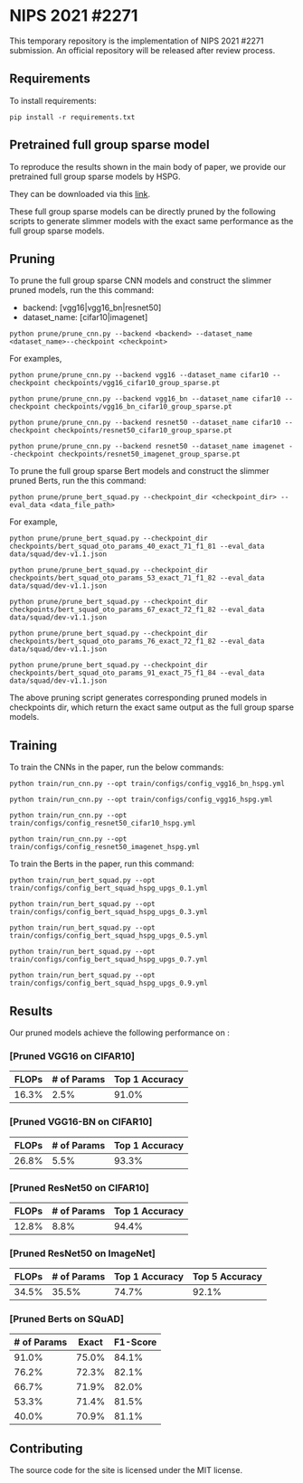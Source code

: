 # NIPS 2021 #2271

This temporary repository is the implementation of NIPS 2021 #2271 submission. An official repository will be released after review process.

## Requirements

To install requirements:

```setup
pip install -r requirements.txt
```


## Pretrained full group sparse model

To reproduce the results shown in the main body of paper, we provide our pretrained full group sparse models by HSPG. 

They can be downloaded via this [link](drive.google.com/drive/folders/1Zjj6-o6PM3F4VkFLpvg6-bBkpaQ4uiD9?usp=sharing).

These full group sparse models can be directly pruned by the following scripts to generate slimmer models with the exact same performance as the full group sparse models. 


## Pruning

To prune the full group sparse CNN models and construct the slimmer pruned models, run the this command:
+ backend: [vgg16|vgg16\_bn|resnet50]
+ dataset\_name: [cifar10|imagenet]
```prune
python prune/prune_cnn.py --backend <backend> --dataset_name <dataset_name>--checkpoint <checkpoint>
```
For examples,
```
python prune/prune_cnn.py --backend vgg16 --dataset_name cifar10 --checkpoint checkpoints/vgg16_cifar10_group_sparse.pt

python prune/prune_cnn.py --backend vgg16_bn --dataset_name cifar10 --checkpoint checkpoints/vgg16_bn_cifar10_group_sparse.pt

python prune/prune_cnn.py --backend resnet50 --dataset_name cifar10 --checkpoint checkpoints/resnet50_cifar10_group_sparse.pt

python prune/prune_cnn.py --backend resnet50 --dataset_name imagenet --checkpoint checkpoints/resnet50_imagenet_group_sparse.pt
```



To prune the full group sparse Bert models and construct the slimmer pruned Berts, run the this command:
```
python prune/prune_bert_squad.py --checkpoint_dir <checkpoint_dir> --eval_data <data_file_path>
```
For example,
```
python prune/prune_bert_squad.py --checkpoint_dir checkpoints/bert_squad_oto_params_40_exact_71_f1_81 --eval_data data/squad/dev-v1.1.json

python prune/prune_bert_squad.py --checkpoint_dir checkpoints/bert_squad_oto_params_53_exact_71_f1_82 --eval_data data/squad/dev-v1.1.json

python prune/prune_bert_squad.py --checkpoint_dir checkpoints/bert_squad_oto_params_67_exact_72_f1_82 --eval_data data/squad/dev-v1.1.json

python prune/prune_bert_squad.py --checkpoint_dir checkpoints/bert_squad_oto_params_76_exact_72_f1_82 --eval_data data/squad/dev-v1.1.json

python prune/prune_bert_squad.py --checkpoint_dir checkpoints/bert_squad_oto_params_91_exact_75_f1_84 --eval_data data/squad/dev-v1.1.json
```

The above pruning script generates corresponding pruned models in checkpoints dir, which return the exact same output as the full group sparse models.


## Training
To train the CNNs in the paper, run the below commands:
```train
python train/run_cnn.py --opt train/configs/config_vgg16_bn_hspg.yml

python train/run_cnn.py --opt train/configs/config_vgg16_hspg.yml

python train/run_cnn.py --opt train/configs/config_resnet50_cifar10_hspg.yml

python train/run_cnn.py --opt train/configs/config_resnet50_imagenet_hspg.yml
```

To train the Berts in the paper, run this command:
```train
python train/run_bert_squad.py --opt train/configs/config_bert_squad_hspg_upgs_0.1.yml

python train/run_bert_squad.py --opt train/configs/config_bert_squad_hspg_upgs_0.3.yml

python train/run_bert_squad.py --opt train/configs/config_bert_squad_hspg_upgs_0.5.yml

python train/run_bert_squad.py --opt train/configs/config_bert_squad_hspg_upgs_0.7.yml

python train/run_bert_squad.py --opt train/configs/config_bert_squad_hspg_upgs_0.9.yml
```

## Results

Our pruned models achieve the following performance on :

### [Pruned VGG16 on CIFAR10]

|   FLOPs  | # of Params |  Top 1 Accuracy  |
| -------- | ----------- | ---------------- |
|   16.3%  |     2.5%    |      91.0%       |

### [Pruned VGG16-BN on CIFAR10]

|   FLOPs  | # of Params |  Top 1 Accuracy  |
| -------- | ----------- | ---------------- |
|   26.8%  |     5.5%    |      93.3%       |

### [Pruned ResNet50 on CIFAR10]

|   FLOPs  | # of Params |  Top 1 Accuracy  |
| -------- | ----------- | ---------------- |
|   12.8%  |     8.8%    |      94.4%       |


### [Pruned ResNet50 on ImageNet]

|   FLOPs  | # of Params |  Top 1 Accuracy  | Top 5 Accuracy |
| -------- | ----------- | ---------------- | -------------- |
|   34.5%  |    35.5%    |      74.7%       |      92.1%     |


### [Pruned Berts on SQuAD]

| # of Params |    Exact    |   F1-Score  |
| ----------- | ----------- | ----------- |
|    91.0%    |    75.0%    |    84.1%    |
|    76.2%    |    72.3%    |    82.1%    |
|    66.7%    |    71.9%    |    82.0%    |
|    53.3%    |    71.4%    |    81.5%    |
|    40.0%    |    70.9%    |    81.1%    |

## Contributing

The source code for the site is licensed under the MIT license.

